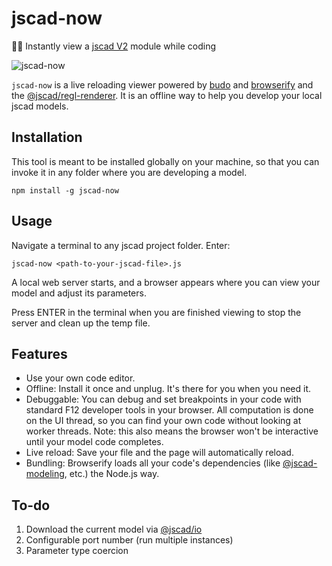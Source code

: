 # jscad-now
🧱👀 Instantly view a [jscad V2](https://github.com/jscad/OpenJSCAD.org/tree/V2) module while coding

![jscad-now](https://user-images.githubusercontent.com/11507384/108975383-494f1680-763b-11eb-90b9-ec7ff6665921.gif)

`jscad-now` is a live reloading viewer powered by [budo](https://www.npmjs.com/package/budo) and [browserify](https://www.npmjs.com/package/browserify) and the [@jscad/regl-renderer](https://www.npmjs.com/package/@jscad/regl-renderer). It is an offline way to help you develop your local jscad models.

## Installation
This tool is meant to be installed globally on your machine, so that you can invoke it in any folder where you are developing a model.
```
npm install -g jscad-now
```

## Usage
Navigate a terminal to any jscad project folder.
Enter: 
```
jscad-now <path-to-your-jscad-file>.js
```

A local web server starts, and a browser appears where you can view your model and adjust its parameters.

Press ENTER in the terminal when you are finished viewing to stop the server and clean up the temp file.

## Features
* Use your own code editor.
* Offline: Install it once and unplug. It's there for you when you need it.
* Debuggable: You can debug and set breakpoints in your code with standard F12 developer tools in your browser. All computation is done on the UI thread, so you can find your own code without looking at worker threads. Note: this also means the browser won't be interactive until your model code completes.
* Live reload: Save your file and the page will automatically reload.
* Bundling: Browserify loads all your code's dependencies (like [@jscad-modeling](https://www.npmjs.com/package/@jscad/modeling), etc.) the Node.js way.

## To-do
1. Download the current model via [@jscad/io](https://www.npmjs.com/package/@jscad/io)
1. Configurable port number (run multiple instances)
1. Parameter type coercion
